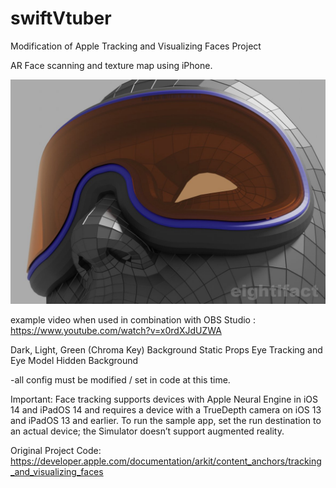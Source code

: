 # swiftVtuber
Modification of Apple Tracking and Visualizing Faces Project

AR Face scanning and texture map using iPhone. 

![sreenshot](https://github.com/eightifact/swiftVtuber/blob/main/FqaN_4vWcAArWwp.jpg)

example video when used in combination with OBS Studio : https://www.youtube.com/watch?v=x0rdXJdUZWA

Dark, Light, Green (Chroma Key) Background
Static Props
Eye Tracking and Eye Model
Hidden Background

-all config must be modified / set in code at this time.

Important:
Face tracking supports devices with Apple Neural Engine in iOS 14 and iPadOS 14 and requires a device with a TrueDepth camera on iOS 13 and iPadOS 13 and earlier. To run the sample app, set the run destination to an actual device; the Simulator doesn’t support augmented reality.


Original Project Code: https://developer.apple.com/documentation/arkit/content_anchors/tracking_and_visualizing_faces
